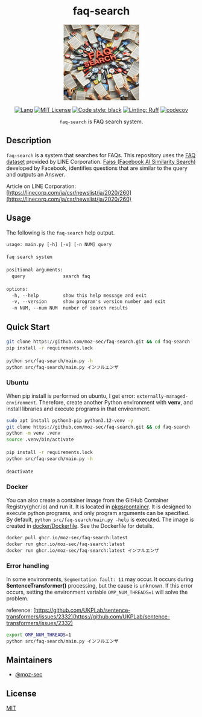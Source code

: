 <div align="center">

# faq-search

<img src="https://github.com/moz-sec/faq-search/blob/main/img/faq_search_top_icon.png" width="200">

[![Lang](https://img.shields.io/badge/python-3.10.14+-yellow.svg?logo=python)](https://www.python.org/)
[![MIT License](https://img.shields.io/badge/License-MIT-green.svg)](https://choosealicense.com/licenses/mit/)
[![Code style: black](https://img.shields.io/badge/code%20style-black-000000.svg)](https://github.com/psf/black)
[![Linting: Ruff](https://img.shields.io/endpoint?url=https://raw.githubusercontent.com/charliermarsh/ruff/main/assets/badge/v2.json)](https://github.com/astral-sh/ruff)
[![codecov](https://codecov.io/github/moz-sec/faq-search/graph/badge.svg?token=EQ7ZLCE2IH)](https://codecov.io/github/moz-sec/faq-search)

`faq-search` is FAQ search system.

</div>

## Description

`faq-search` is a system that searches for FAQs.
This repository uses the [FAQ dataset](https://d.line-scdn.net/stf/linecorp/ja/csr/dataset_.zip) provided by LINE Corporation.
[Faiss (Facebook AI Similarity Search)](https://engineering.fb.com/2017/03/29/data-infrastructure/faiss-a-library-for-efficient-similarity-search/) developed by Facebook, identifies questions that are similar to the query and outputs an Answer.

Article on LINE Corporation: [https://linecorp.com/ja/csr/newslist/ja/2020/260](https://linecorp.com/ja/csr/newslist/ja/2020/260)

## Usage

The following is the `faq-search` help output.

```txt
usage: main.py [-h] [-v] [-n NUM] query

faq search system

positional arguments:
  query              search faq

options:
  -h, --help         show this help message and exit
  -v, --version      show program's version number and exit
  -n NUM, --num NUM  number of search results
```

## Quick Start

```bash
git clone https://github.com/moz-sec/faq-search.git && cd faq-search
pip install -r requirements.lock

python src/faq-search/main.py -h
python src/faq-search/main.py インフルエンザ
```

### Ubuntu

When pip install is performed on ubuntu, I get error: `externally-managed-environment`.
Therefore, create another Python environment with **venv**, and install libraries and execute programs in that environment.

```bash
sudo apt install python3-pip python3.12-venv -y
git clone https://github.com/moz-sec/faq-search.git && cd faq-search
python -m venv .venv
source .venv/bin/activate

pip install -r requirements.lock
python src/faq-search/main.py -h

deactivate
```

### Docker

You can also create a container image from the GitHub Container Registry(ghcr.io) and run it.
It is located in [pkgs/container](https://github.com/moz-sec/faq-search/pkgs/container/faq-search/251107998?tag=latest).
It is designed to execute python programs, and only program arguments can be specified.
By default, `python src/faq-search/main.py -help` is executed.
The image is created in [docker/Dockerfile](https://github.com/moz-sec/faq-search/blob/main/docker/Dockerfile).
See the Dockerfile for details.

```bash
docker pull ghcr.io/moz-sec/faq-search:latest
docker run ghcr.io/moz-sec/faq-search:latest
docker run ghcr.io/moz-sec/faq-search:latest インフルエンザ
```

### Error handling

In some environments, `Segmentation fault: 11` may occur.
It occurs during **SentenceTransformer()** processing, but the cause is unknown.
If this error occurs, setting the environment variable `OMP_NUM_THREADS=1` will solve the problem.

reference: [https://github.com/UKPLab/sentence-transformers/issues/2332](https://github.com/UKPLab/sentence-transformers/issues/2332)

```bash
export OMP_NUM_THREADS=1
python src/faq-search/main.py インフルエンザ
```

## Maintainers

- [@moz-sec](https://github.com/moz-sec)

## License

[MIT](https://github.com/moz-sec/faq-search/blob/main/LICENSE)

